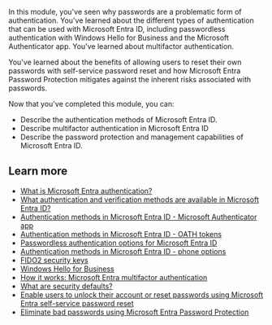 
In this module, you've seen why passwords are a problematic form of authentication. You've learned about the different types of authentication that can be used with Microsoft Entra ID, including passwordless authentication with Windows Hello for Business and the Microsoft Authenticator app. You've learned about multifactor authentication.

You've learned about the benefits of allowing users to reset their own passwords with self-service password reset and how Microsoft Entra Password Protection mitigates against the inherent risks associated with passwords.

Now that you've completed this module, you can:

- Describe the authentication methods of Microsoft Entra ID.
- Describe multifactor authentication in Microsoft Entra ID
- Describe the password protection and management capabilities of Microsoft Entra ID.

## Learn more

- [What is Microsoft Entra authentication?](/azure/active-directory/authentication/overview-authentication)
- [What authentication and verification methods are available in Microsoft Entra ID?](/azure/active-directory/authentication/concept-authentication-methods)
- [Authentication methods in Microsoft Entra ID - Microsoft Authenticator app](/azure/active-directory/authentication/concept-authentication-authenticator-app)
- [Authentication methods in Microsoft Entra ID - OATH tokens](/azure/active-directory/authentication/concept-authentication-oath-tokens)
- [Passwordless authentication options for Microsoft Entra ID](/azure/active-directory/authentication/concept-authentication-passwordless)
- [Authentication methods in Microsoft Entra ID - phone options](/azure/active-directory/authentication/concept-authentication-phone-options)
- [FIDO2 security keys](/azure/active-directory/authentication/concept-authentication-passwordless#fido2-security-keys)
- [Windows Hello for Business](/windows/security/identity-protection/hello-for-business/hello-overview)
- [How it works: Microsoft Entra multifactor authentication](/azure/active-directory/authentication/concept-mfa-howitworks)
- [What are security defaults?](/azure/active-directory/fundamentals/concept-fundamentals-security-defaults)
- [Enable users to unlock their account or reset passwords using Microsoft Entra self-service password reset](/azure/active-directory/authentication/tutorial-enable-sspr)
- [Eliminate bad passwords using Microsoft Entra Password Protection](/azure/active-directory/authentication/concept-password-ban-bad)
